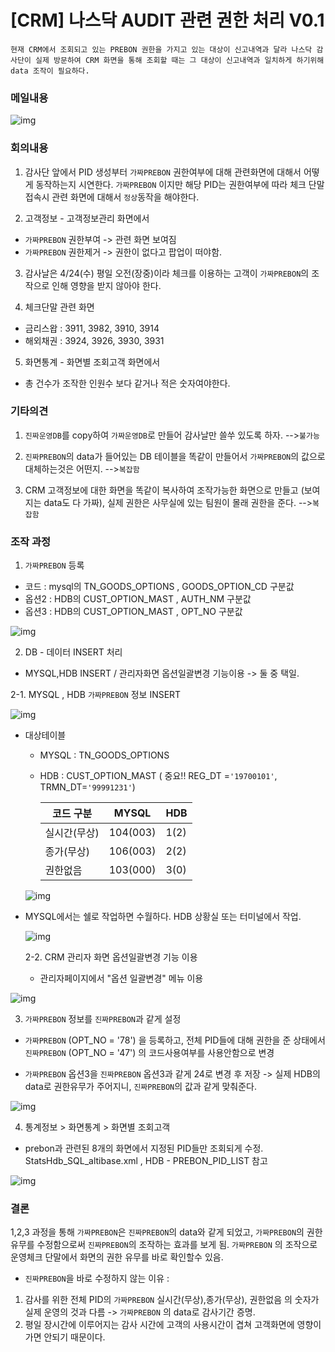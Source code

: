 # [CRM] 나스닥 AUDIT 관련 권한 처리 V0.1

```
현재 CRM에서 조회되고 있는 PREBON 권한을 가지고 있는 대상이 신고내역과 달라 나스닥 감사단이 실제 방문하여 CRM 화면을 통해 조회할 때는 그 대상이 신고내역과 일치하게 하기위해 data 조작이 필요하다.   
```
### 메일내용

![img](img/메일내용.png)

### 회의내용

1. 감사단 앞에서 PID 생성부터 `가짜PREBON` 권한여부에 대해 관련화면에 대해서 어떻게 동작하는지 시연한다. `가짜PREBON` 이지만 해당 PID는 권한여부에 따라 체크 단말 접속시 관련 화면에 대해서 `정상`동작을 해야한다.

2. 고객정보 - 고객정보관리 화면에서
  * `가짜PREBON` 권한부여 -> 관련 화면 보여짐
  * `가짜PREBON` 권한제거 -> 권한이 없다고 팝업이 떠야함. 

3. 감사날은 4/24(수) 평일 오전(장중)이라 체크를 이용하는 고객이 `가짜PREBON`의 조작으로 인해 영향을 받지 않아야 한다.

4. 체크단말 관련 화면
  - 금리스왑 : 3911, 3982, 3910, 3914
  - 해외채권 : 3924, 3926, 3930, 3931

5.  화면통계 - 화면별 조회고객 화면에서 
  - 총 건수가 조작한 인원수 보다 같거나 적은 숫자여야한다.
   
### 기타의견
1. `진짜운영DB`를 copy하여 `가짜운영DB`로 만들어 감사날만 쓸쑤 있도록 하자.
  -->`불가능`

2. `진짜PREBON`의 data가 들어있는 DB 테이블을 똑같이 만들어서  `가짜PREBON`의 값으로 대체하는것은 어떤지. 
  -->`복잡함`

3. CRM 고객정보에 대한 화면을 똑같이 복사하여 조작가능한 화면으로 만들고 (보여지는 data도 다 가짜), 실제 권한은 사무실에 있는 팀원이 몰래 권한을 준다. 
  -->`복잡함`


### 조작 과정

1. `가짜PREBON` 등록
  * 코드  : mysql의  TN_GOODS_OPTIONS , GOODS_OPTION_CD 구분값
  * 옵션2 : HDB의 CUST_OPTION_MAST , AUTH_NM 구분값
  * 옵션3 : HDB의 CUST_OPTION_MAST , OPT_NO  구분값


![img](img/진짜가짜_prebon.png)

2. DB - 데이터 INSERT 처리

  * MYSQL,HDB INSERT / 관리자화면 옵션일괄변경 기능이용 -> 둘 중 택일.
  
  
  2-1. MYSQL , HDB  `가짜PREBON` 정보 INSERT

  ![img](img/mysql_hdb_code.png)

* 대상테이블  
  * MYSQL  : TN_GOODS_OPTIONS
    
  * HDB  : CUST_OPTION_MAST  ( 중요!! REG_DT =`'19700101'`, TRMN_DT=`'99991231'`)

  <p>
  <ul>
  <table class="table table-condensed table-sm small">
  <thead><tr><th>코드 구분</th><th>MYSQL</th><th>HDB</th></tr></thead>
  <tbody>
  <tr><td>실시간(무상)  </td><td>  104(003)  </td><td>  1(2)  </td>
  <tr><td>종가(무상)  </td><td>  106(003)  </td><td>  2(2)  </td>
  <tr><td>권한없음  </td><td>  103(000)  </td><td>  3(0)  </td>
  </tbody>
  </table>
  </ul>
  </p>

  ![img](img/HDB_MYSQL_CODE.png)



* MYSQL에서는 쉘로 작업하면 수월하다. HDB 상황실 또는 터미널에서 작업.

  ![img](img/shell참고.png)


  2-2. CRM 관리자 화면 옵션일괄변경 기능 이용

  * 관리자페이지에서 "옵션 일괄변경" 메뉴 이용

![img](img/옵션일괄변경.png)





3. `가짜PREBON` 정보를 `진짜PREBON`과 같게 설정

  * `가짜PREBON` (OPT_NO = '78') 을 등록하고, 전체 PID들에 대해 권한을 준 상태에서 `진짜PREBON` (OPT_NO = '47') 의  코드사용여부를 사용안함으로 변경 
  
  * `가짜PREBON` 옵션3을 `진짜PREBON` 옵션3과 같게 24로 변경 후 저장 
  -> 실제 HDB의 data로 권한유무가 주어지니, `진짜PREBON`의 값과 같게 맞춰준다.

  ![img](img/진짜미사용.png)


4. 통계정보 > 화면통계 > 화면별 조회고객 

  * prebon과 관련된 8개의 화면에서 지정된 PID들만 조회되게 수정.
  StatsHdb_SQL_altibase.xml , HDB - PREBON_PID_LIST 참고

  ![img](img/화면별고객조회.png)  


### 결론 
1,2,3 과정을 통해 `가짜PREBON`은 `진짜PREBON`의 data와 같게 되었고, `가짜PREBON`의 권한유무를 수정함으로써  `진짜PREBON`의 조작하는 효과를 보게 됨. `가짜PREBON` 의 조작으로 운영체크 단말에서 화면의 권한 유무를 바로 확인할수 있음.

* `진짜PREBON`을 바로 수정하지 않는 이유 : 
1. 감사를 위한 전체 PID의 `가짜PREBON` 실시간(무상),종가(무상), 권한없음 의 숫자가 실제 운영의 것과 다름 -> `가짜PREBON` 의 data로 감사기간 증명.
2. 평일 장시간에 이루어지는 감사 시간에 고객의 사용시간이 겹쳐 고객화면에 영향이 가면 안되기 때문이다.





